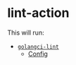 # lint-action

This will run:
* [`golangci-lint`](https://golangci-lint.run/)
    * [Config](./.golangci.yml)
